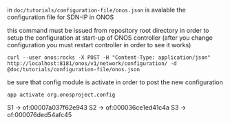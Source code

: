 in `doc/tutorials/configuration-file/onos.json` is avalable the configuration file for SDN-IP in ONOS

this command must be issued from repository root directory in order to setup the configuration at start-up of ONOS controller (after you change configuration you must restart controller in order to see it works)
```
curl --user onos:rocks -X POST -H "Content-Type: application/json" http://localhost:8181/onos/v1/network/configuration/ -d @doc/tutorials/configuration-file/onos.json
```
be sure that config module is activate in order to post the new configuration
```
app activate org.onosproject.config
```
S1 -> of:00007a037f62e943
S2 -> of:000036ce1ed41c4a
S3 -> of:000076ded54afc45